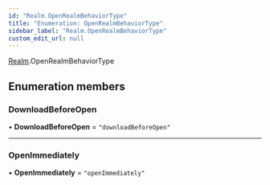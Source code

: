 ```yaml
---
id: "Realm.OpenRealmBehaviorType"
title: "Enumeration: OpenRealmBehaviorType"
sidebar_label: "Realm.OpenRealmBehaviorType"
custom_edit_url: null
---
```


[Realm](../namespaces/Realm).OpenRealmBehaviorType

## Enumeration members

### DownloadBeforeOpen

• **DownloadBeforeOpen** = `"downloadBeforeOpen"`

___

### OpenImmediately

• **OpenImmediately** = `"openImmediately"`
